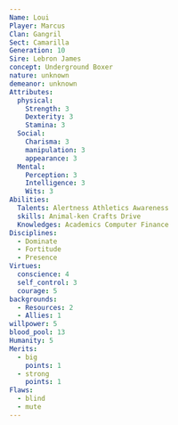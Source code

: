 ```yaml
---
Name: Loui
Player: Marcus
Clan: Gangril
Sect: Camarilla
Generation: 10
Sire: Lebron James
concept: Underground Boxer
nature: unknown
demeanor: unknown
Attributes:
  physical:
    Strength: 3
    Dexterity: 3
    Stamina: 3
  Social:
    Charisma: 3
    manipulation: 3
    appearance: 3
  Mental:
    Perception: 3
    Intelligence: 3
    Wits: 3
Abilities:
  Talents: Alertness Athletics Awareness
  skills: Animal-ken Crafts Drive
  Knowledges: Academics Computer Finance
Disciplines:
  - Dominate
  - Fortitude
  - Presence
Virtues:
  conscience: 4
  self_control: 3
  courage: 5
backgrounds:
  - Resources: 2
  - Allies: 1
willpower: 5
blood_pool: 13
Humanity: 5
Merits:
  - big
    points: 1
  - strong
    points: 1
Flaws:
  - blind
  - mute
---
```

